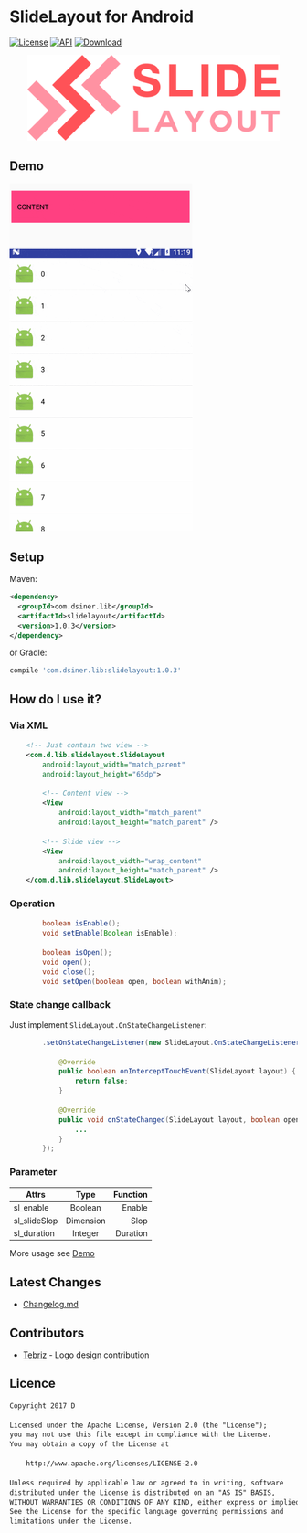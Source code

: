 # SlideLayout for Android

[![License](https://img.shields.io/badge/license-Apache%202-green.svg)](https://www.apache.org/licenses/LICENSE-2.0)
[![API](https://img.shields.io/badge/API-9%2B-green.svg?style=flat)](https://android-arsenal.com/api?level=9)
[![Download](https://api.bintray.com/packages/dsiner/maven/slidelayout/images/download.svg) ](https://bintray.com/dsiner/maven/slidelayout/_latestVersion)

<a href="https://github.com/Dsiner/SlideLayout" target="_blank"><p align="center"><img src="https://github.com/Dsiner/SlideLayout/blob/master/logo/SL_Logotype.png" alt="SlideLayout" height="150px"></p></a>

## Demo
<img src="https://github.com/Dsiner/Resouce/blob/master/lib/SlideLayout/slidelayout.gif" width="320" alt="Screenshot"/>
<img src="https://github.com/Dsiner/Resouce/blob/master/lib/SlideLayout/slidelayout01.gif" width="320" alt="Screenshot"/>

## Setup
Maven:
```xml
<dependency>
  <groupId>com.dsiner.lib</groupId>
  <artifactId>slidelayout</artifactId>
  <version>1.0.3</version>
</dependency>
```
or Gradle:
```groovy
compile 'com.dsiner.lib:slidelayout:1.0.3'
```

## How do I use it?

### Via XML ###
```xml
    <!-- Just contain two view -->
    <com.d.lib.slidelayout.SlideLayout
        android:layout_width="match_parent"
        android:layout_height="65dp">

        <!-- Content view -->
        <View
            android:layout_width="match_parent"
            android:layout_height="match_parent" />

        <!-- Slide view -->
        <View
            android:layout_width="wrap_content"
            android:layout_height="match_parent" />
    </com.d.lib.slidelayout.SlideLayout>
```

### Operation ###
```java
        boolean isEnable();
        void setEnable(Boolean isEnable);

        boolean isOpen();
        void open();
        void close();
        void setOpen(boolean open, boolean withAnim);
```

### State change callback ###
Just implement `SlideLayout.OnStateChangeListener`:

```java
        .setOnStateChangeListener(new SlideLayout.OnStateChangeListener() {

            @Override
            public boolean onInterceptTouchEvent(SlideLayout layout) {
                return false;
            }

            @Override
            public void onStateChanged(SlideLayout layout, boolean open) {
                ...
            }
        });
```

### Parameter ###
| Attrs        | Type           | Function  |
| ------------- |:-------------:| -----:|
| sl_enable      | Boolean      | Enable   |
| sl_slideSlop   | Dimension    | Slop     |
| sl_duration    | Integer      | Duration |


More usage see [Demo](app/src/main/java/com/d/slidelayout/MainActivity.java)

## Latest Changes
- [Changelog.md](CHANGELOG.md)

## Contributors
- [Tebriz](https://github.com/tebriz159)  - Logo design contribution

## Licence

```txt
Copyright 2017 D

Licensed under the Apache License, Version 2.0 (the "License");
you may not use this file except in compliance with the License.
You may obtain a copy of the License at

    http://www.apache.org/licenses/LICENSE-2.0

Unless required by applicable law or agreed to in writing, software
distributed under the License is distributed on an "AS IS" BASIS,
WITHOUT WARRANTIES OR CONDITIONS OF ANY KIND, either express or implied.
See the License for the specific language governing permissions and
limitations under the License.
```
